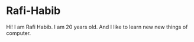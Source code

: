 # Rafi-Habib
Hi! I am Rafi Habib. I am 20 years old. And I like to learn new new things of computer.
